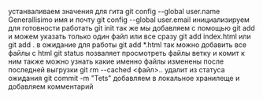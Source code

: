 устанваливаем значения для гита git config --global user.name Generallisimo имя и почту git config --global user.email 
инициализируем для готовности работать git init
так же мы добавляем с помощью git add и можем указать только один файл или все сразу git add index.html или git add . в ожидание для работы 
git add *.html так можно добавить все файлы с html
git status позваляет просмотреть файлы ветку и комит к ним также можно узнать какие именно файлы изменены после последней выгрузки 
git rm --cached <файл>.. удалит из статуса ожидания
 git commit -m "Tets" добавляем в локальное хранилеще и добавляем комментарий 